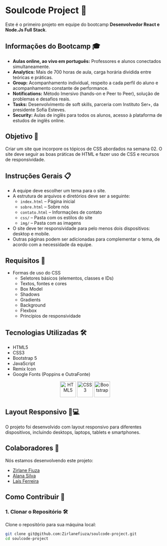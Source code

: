 # Soulcode Project 🚀

Este é o primeiro projeto em equipe do bootcamp **Desenvolvedor React e Node.Js Full Stack**.

## Informações do Bootcamp 🎓

- **Aulas online, ao vivo em português:** Professores e alunos conectados simultaneamente.
- **Analytics:** Mais de 700 horas de aula, carga horária dividida entre teóricas e práticas.
- **Group:** Acompanhamento individual, respeito a cada perfil do aluno e acompanhamento constante de performance.
- **Notifications:** Método Imersivo (hands-on e Peer to Peer), solução de problemas e desafios reais.
- **Tasks:** Desenvolvimento de soft skills, parceria com Instituto Ser+, da presidente Sofia Esteves.
- **Security:** Aulas de inglês para todos os alunos, acesso à plataforma de estudos de inglês online.

## Objetivo 🎯

Criar um site que incorpore os tópicos de CSS abordados na semana 02. O site deve seguir as boas práticas de HTML e fazer uso de CSS e recursos de responsividade.

## Instruções Gerais 📋

- A equipe deve escolher um tema para o site.
- A estrutura de arquivos e diretórios deve ser a seguinte:
  - `index.html` – Página inicial
  - `sobre.html` – Sobre nós
  - `contato.html` – Informações de contato
  - `css/` – Pasta com os estilos do site
  - `img/` – Pasta com as imagens
- O site deve ter responsividade para pelo menos dois dispositivos: desktop e mobile.
- Outras páginas podem ser adicionadas para complementar o tema, de acordo com a necessidade da equipe.

## Requisitos 📜

- Formas de uso do CSS
  - Seletores básicos (elementos, classes e IDs)
  - Textos, fontes e cores
  - Box Model
  - Shadows
  - Gradients
  - Background
  - Flexbox
  - Princípios de responsividade

## Tecnologias Utilizadas 🛠️

- HTML5
- CSS3
- Bootstrap 5
- JavaScript
- Remix Icon
- Google Fonts (Poppins e OutraFonte)

<p align="center">
  <img src="https://upload.wikimedia.org/wikipedia/commons/6/61/HTML5_logo_and_wordmark.svg" alt="HTML5" height="50">
  <img src="https://upload.wikimedia.org/wikipedia/commons/d/d5/CSS3_logo_and_wordmark.svg" alt="CSS3" height="50">
  <img src="https://upload.wikimedia.org/wikipedia/commons/b/b2/Bootstrap_logo.svg" alt="Bootstrap" height="50">
</p>

## Layout Responsivo 📱💻

O projeto foi desenvolvido com layout responsivo para diferentes dispositivos, incluindo desktops, laptops, tablets e smartphones.

## Colaboradores 👥

Nós estamos desenvolvendo este projeto:

- [Zirlane Fiuza](https://github.com/Zirlanefiuza/)
- [Alana Silva](https://github.com/alanasilva88)
- [Laís Ferreira](https://github.com/laisfrr)

## Como Contribuir 🤝

### 1. Clonar o Repositório 🛠️

Clone o repositório para sua máquina local:

```bash
git clone git@github.com:Zirlanefiuza/soulcode-project.git
cd soulcode-project
